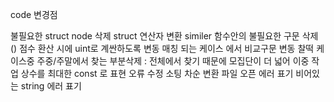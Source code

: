 
code 변경점 

불필요한 struct node 삭제 
struct 연산자 변환
similer 함수안의 불필요한 구문 삭제 ()
점수 환산 시에 uint로 계싼하도록 변동
매칭 되는 케이스 에서 비교구문 변동 
찰떡 케이스중 주중/주말에서 찾는 부분삭제 : 전체에서 찾기 때문에 모집단이 더 넓어 이중 작업
상수를 최대한 const 로 표현 오류 수정 
소팅 차순 변환
파일 오픈 에러 표기
비어있는 string 에러 표기 
